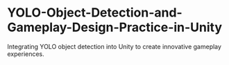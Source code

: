 # YOLO-Object-Detection-and-Gameplay-Design-Practice-in-Unity
Integrating YOLO object detection into Unity to create innovative gameplay experiences.
